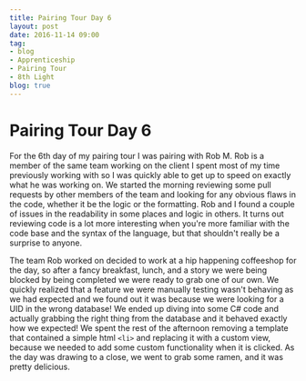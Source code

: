 ```yaml
---
title: Pairing Tour Day 6
layout: post
date: 2016-11-14 09:00
tag:
- blog
- Apprenticeship
- Pairing Tour
- 8th Light
blog: true
---
```


# Pairing Tour Day 6

For the 6th day of my pairing tour I was pairing with Rob M. Rob is a member of the same team working on the client I spent most of my time previously working with so I was quickly able to get up to speed on exactly what he was working on. We started the morning reviewing some pull requests by other members of the team and looking for any obvious flaws in the code, whether it be the logic or the formatting. Rob and I found a couple of issues in the readability in some places and logic in others. It turns out reviewing code is a lot more interesting when you're more familiar with the code base and the syntax of the language, but that shouldn't really be a surprise to anyone.


The team Rob worked on decided to work at a hip happening coffeeshop for the day, so after a fancy breakfast, lunch, and a story we were being blocked by being completed we were ready to grab one of our own. We quickly realized that a feature we were manually testing wasn't behaving as we had expected and we found out it was because we were looking for a UID in the wrong database! We ended up diving into some C# code and actually grabbing the right thing from the database and it behaved exactly how we expected! We spent the rest of the afternoon removing a template that contained a simple html `<li>` and replacing it with a custom view, because we needed to add some custom functionality when it is clicked. As the day was drawing to a close, we went to grab some ramen, and it was pretty delicious.
